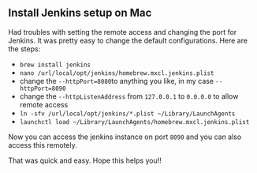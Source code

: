 Install Jenkins setup on Mac
---

Had troubles with setting the remote access and changing the port for Jenkins. It was pretty easy to change the default configurations. Here are the steps:

- `brew install jenkins`
- `nano /url/local/opt/jenkins/homebrew.mxcl.jenkins.plist`
- change the `--httpPort=8080`to anything you like, in my case `--httpPort=8090`
- change the `--httpListenAddress` from `127.0.0.1` to `0.0.0.0` to allow remote access
- `ln -sfv /url/local/opt/jenkins/*.plist ~/Library/LaunchAgents`
- `launchctl load ~/Library/LaunchAgents/homebrew.mxcl.jenkins.plist`

Now you can access the jenkins instance on port `8090` and you can also access this remotely.

That was quick and easy. Hope this helps you!!
